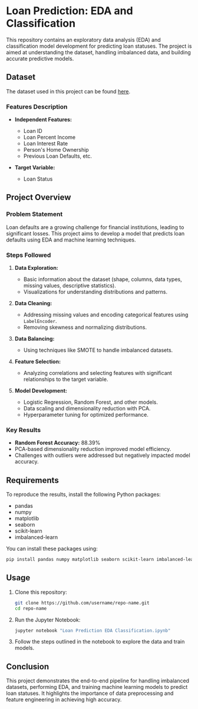 # Loan Prediction: EDA and Classification

This repository contains an exploratory data analysis (EDA) and classification model development for predicting loan statuses. The project is aimed at understanding the dataset, handling imbalanced data, and building accurate predictive models.

## Dataset

The dataset used in this project can be found [here](https://drive.google.com/file/d/1vlK7fnZeyDhQunpLipNpj7TqnlBiM9M2/view?usp=drive_link).

### Features Description

- **Independent Features:**
  - Loan ID
  - Loan Percent Income
  - Loan Interest Rate
  - Person's Home Ownership
  - Previous Loan Defaults, etc.

- **Target Variable:**
  - Loan Status

## Project Overview

### Problem Statement
Loan defaults are a growing challenge for financial institutions, leading to significant losses. This project aims to develop a model that predicts loan defaults using EDA and machine learning techniques.

### Steps Followed
1. **Data Exploration:**
   - Basic information about the dataset (shape, columns, data types, missing values, descriptive statistics).
   - Visualizations for understanding distributions and patterns.

2. **Data Cleaning:**
   - Addressing missing values and encoding categorical features using `LabelEncoder`.
   - Removing skewness and normalizing distributions.

3. **Data Balancing:**
   - Using techniques like SMOTE to handle imbalanced datasets.

4. **Feature Selection:**
   - Analyzing correlations and selecting features with significant relationships to the target variable.

5. **Model Development:**
   - Logistic Regression, Random Forest, and other models.
   - Data scaling and dimensionality reduction with PCA.
   - Hyperparameter tuning for optimized performance.

### Key Results
- **Random Forest Accuracy:** 88.39%
- PCA-based dimensionality reduction improved model efficiency.
- Challenges with outliers were addressed but negatively impacted model accuracy.

## Requirements

To reproduce the results, install the following Python packages:
- pandas
- numpy
- matplotlib
- seaborn
- scikit-learn
- imbalanced-learn

You can install these packages using:
```bash
pip install pandas numpy matplotlib seaborn scikit-learn imbalanced-learn
```

## Usage

1. Clone this repository:
   ```bash
   git clone https://github.com/username/repo-name.git
   cd repo-name
   ```

2. Run the Jupyter Notebook:
   ```bash
   jupyter notebook "Loan Prediction EDA Classification.ipynb"
   ```

3. Follow the steps outlined in the notebook to explore the data and train models.

## Conclusion

This project demonstrates the end-to-end pipeline for handling imbalanced datasets, performing EDA, and training machine learning models to predict loan statuses. It highlights the importance of data preprocessing and feature engineering in achieving high accuracy.
